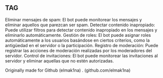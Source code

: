 ## TAG

Eliminar mensajes de spam: El bot puede monitorear los mensajes y eliminar aquellos que parezcan ser spam.
Detectar contenido inapropiado: Puede utilizar filtros para detectar contenido inapropiado en los mensajes y eliminarlo automáticamente.
Gestión de roles: El bot puede asignar roles automáticamente a los usuarios basándose en ciertos criterios, como la antigüedad en el servidor o la participación.
Registro de moderación: Puede registrar las acciones de moderación realizadas por los moderadores del servidor.
Control de invitaciones: El bot puede monitorear las invitaciones al servidor y eliminar aquellas que no estén autorizadas.

Originally made for Github (elmak1na) . (github.com/elmak1na)
